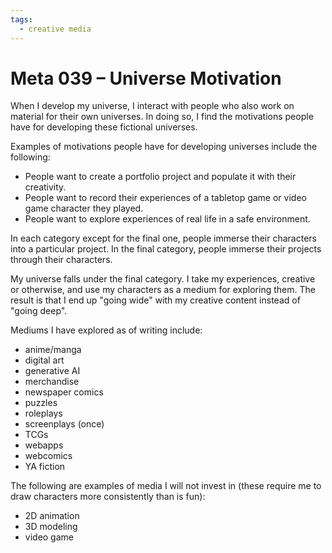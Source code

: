 ```yaml
---
tags:
  - creative media
---
```


# Meta 039 – Universe Motivation

When I develop my universe, I interact with people who also work on material for their own universes. In doing so, I find the motivations people have for developing these fictional universes.

Examples of motivations people have for developing universes include the following:

- People want to create a portfolio project and populate it with their creativity.
- People want to record their experiences of a tabletop game or video game character they played.
- People want to explore experiences of real life in a safe environment.

In each category except for the final one, people immerse their characters into a particular project. In the final category, people immerse their projects through their characters.

My universe falls under the final category. I take my experiences, creative or otherwise, and use my characters as a medium for exploring them. The result is that I end up "going wide" with my creative content instead of "going deep".

Mediums I have explored as of writing include:

- anime/manga
- digital art
- generative AI
- merchandise
- newspaper comics
- puzzles
- roleplays
- screenplays (once)
- TCGs
- webapps
- webcomics
- YA fiction

The following are examples of media I will not invest in (these require me to draw characters more consistently than is fun):

- 2D animation
- 3D modeling
- video game
